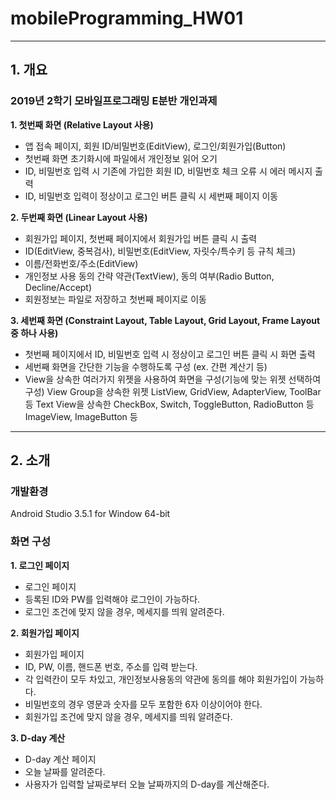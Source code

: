 # mobileProgramming_HW01

- - -

## 1. 개요

### 2019년 2학기 모바일프로그래밍 E분반 개인과제

**1. 첫번째 화면 (Relative Layout 사용)**
- 앱 접속 페이지, 회원 ID/비밀번호(EditView), 로그인/회원가입(Button)
- 첫번째 화면 초기화시에 파일에서 개인정보 읽어 오기
- ID, 비밀번호 입력 시 기존에 가입한 회원 ID, 비밀번호 체크 오류 시 에러 메시지 출력
- ID, 비밀번호 입력이 정상이고 로그인 버튼 클릭 시 세번째 페이지 이동 

**2. 두번째 화면 (Linear Layout 사용)**
- 회원가입 페이지, 첫번째 페이지에서 회원가입 버튼 클릭 시 출력
- ID(EditView, 중복검사), 비밀번호(EditView, 자릿수/특수키 등 규칙 체크)
- 이름/전화번호/주소(EditView)
- 개인정보 사용 동의 간략 약관(TextView), 동의 여부(Radio Button, Decline/Accept)
- 회원정보는 파일로 저장하고 첫번째 페이지로 이동

**3. 세번째 화면 (Constraint Layout, Table Layout, Grid Layout, Frame Layout 중 하나 사용)**
- 첫번째 페이지에서 ID, 비밀번호 입력 시 정상이고 로그인 버튼 클릭 시 화면 출력
- 세번째 화면을 간단한 기능을 수행하도록 구성 (ex. 간편 계산기 등)
- View을 상속한 여러가지 위젯을 사용하여 화면을 구성(기능에 맞는 위젯 선택하여 구성)
  View Group을 상속한 위젯 ListView, GridView, AdapterView, ToolBar 등
  Text View을 상속한 CheckBox, Switch, ToggleButton, RadioButton 등
  ImageView, ImageButton 등

- - -

## 2. 소개
### 개발환경

Android Studio 3.5.1 for Window 64-bit


### 화면 구성

**1. 로그인 페이지**
- 로그인 페이지
- 등록된 ID와 PW를 입력해야 로그인이 가능하다.
- 로그인 조건에 맞지 않을 경우, 메세지를 띄워 알려준다.

**2. 회원가입 페이지**
- 회원가입 페이지
- ID, PW, 이름, 핸드폰 번호, 주소를 입력 받는다.
- 각 입력칸이 모두 차있고, 개인정보사용동의 약관에 동의를 해야 회원가입이 가능하다.
- 비밀번호의 경우 영문과 숫자를 모두 포함한 6자 이상이어야 한다.
- 회원가입 조건에 맞지 않을 경우, 메세지를 띄워 알려준다.

**3. D-day 계산**
- D-day 계산 페이지
- 오늘 날짜를 알려준다.
- 사용자가 입력할 날짜로부터 오늘 날짜까지의 D-day를 계산해준다.

